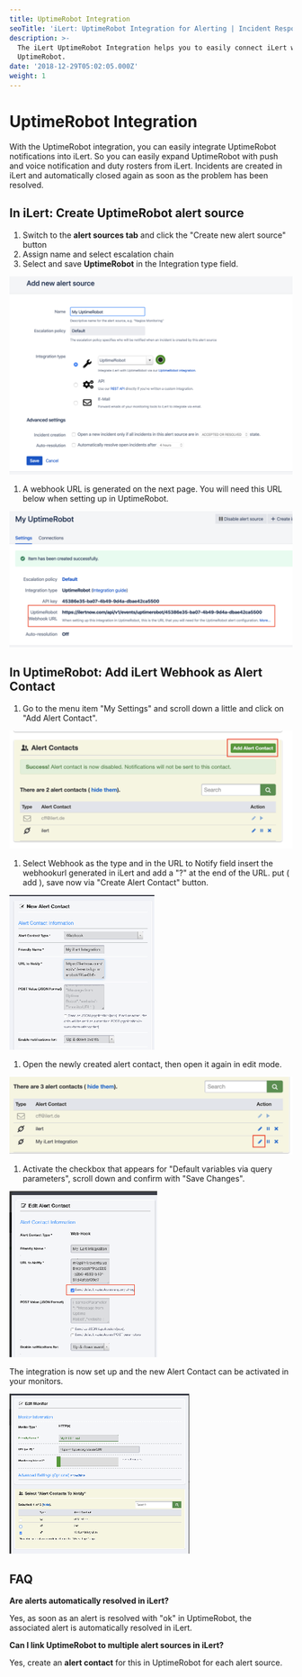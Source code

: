 ```yaml
---
title: UptimeRobot Integration
seoTitle: 'iLert: UptimeRobot Integration for Alerting | Incident Response | Uptime'
description: >-
  The iLert UptimeRobot Integration helps you to easily connect iLert with
  UptimeRobot.
date: '2018-12-29T05:02:05.000Z'
weight: 1
---
```


# UptimeRobot Integration

With the UptimeRobot integration, you can easily integrate UptimeRobot notifications into iLert. So you can easily expand UptimeRobot with push and voice notification and duty rosters from iLert. Incidents are created in iLert and automatically closed again as soon as the problem has been resolved.

## In iLert: Create UptimeRobot alert source <a id="alert-source"></a>

1. Switch to the **alert sources tab** and click the "Create new alert source" button
2. Assign name and select escalation chain
3. Select and save **UptimeRobot** in the Integration type field.

![](../.gitbook/assets/ur1.png)

1. A webhook URL is generated on the next page. You will need this URL below when setting up in UptimeRobot.

![](../.gitbook/assets/ur2.png)

## In UptimeRobot: Add iLert Webhook as Alert Contact <a id="add-webhook"></a>

1. Go to the menu item "My Settings" and scroll down a little and click on "Add Alert Contact".

![](../.gitbook/assets/ur3.png)

1. Select Webhook as the type and in the URL to Notify field insert the webhookurl generated in iLert and add a "?" at the end of the URL. put \( add \), save now via "Create Alert Contact" button.

![](../.gitbook/assets/ur4.png)

1. Open the newly created alert contact, then open it again in edit mode.

![](../.gitbook/assets/ur5.png)

1. Activate the checkbox that appears for "Default variables via query parameters", scroll down and confirm with "Save Changes".

![](../.gitbook/assets/ur6.png)

The integration is now set up and the new Alert Contact can be activated in your monitors.

![](../.gitbook/assets/ur7.png)

## FAQ <a id="faq"></a>

**Are alerts automatically resolved in iLert?**

Yes, as soon as an alert is resolved with "ok" in UptimeRobot, the associated alert is automatically resolved in iLert.

**Can I link UptimeRobot to multiple alert sources in iLert?**

Yes, create an **alert contact** for this in UptimeRobot for each alert source.


